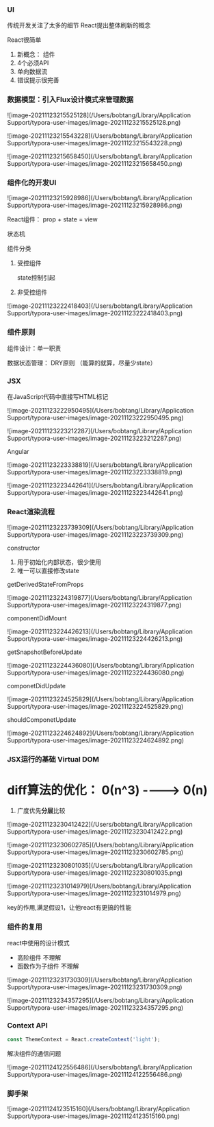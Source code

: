 ###  UI

传统开发关注了太多的细节
React提出整体刷新的概念

React很简单
1. 新概念： 组件
2. 4个必须API
3. 单向数据流
4. 错误提示很完善

### 数据模型：引入Flux设计模式来管理数据

![image-20211123215525128](/Users/bobtang/Library/Application Support/typora-user-images/image-20211123215525128.png)

![image-20211123215543228](/Users/bobtang/Library/Application Support/typora-user-images/image-20211123215543228.png)

![image-20211123215658450](/Users/bobtang/Library/Application Support/typora-user-images/image-20211123215658450.png)





### 组件化的开发UI

![image-20211123215928986](/Users/bobtang/Library/Application Support/typora-user-images/image-20211123215928986.png)

React组件： prop + state = view

状态机

组件分类

1. 受控组件

   state控制引起

2. 非受控组件

![image-20211123222418403](/Users/bobtang/Library/Application Support/typora-user-images/image-20211123222418403.png)

### 组件原则

组件设计：单一职责

数据状态管理： DRY原则 （能算的就算，尽量少state）



### JSX

在JavaScript代码中直接写HTML标记

![image-20211123222950495](/Users/bobtang/Library/Application Support/typora-user-images/image-20211123222950495.png)

![image-20211123223212287](/Users/bobtang/Library/Application Support/typora-user-images/image-20211123223212287.png)

Angular

![image-20211123223338819](/Users/bobtang/Library/Application Support/typora-user-images/image-20211123223338819.png)

![image-20211123223442641](/Users/bobtang/Library/Application Support/typora-user-images/image-20211123223442641.png)



### React渲染流程

![image-20211123223739309](/Users/bobtang/Library/Application Support/typora-user-images/image-20211123223739309.png)

constructor

1. 用于初始化内部状态，很少使用 
2. 唯一可以直接修改state

getDerivedStateFromProps

![image-20211123224319877](/Users/bobtang/Library/Application Support/typora-user-images/image-20211123224319877.png)

componentDidMount

![image-20211123224426213](/Users/bobtang/Library/Application Support/typora-user-images/image-20211123224426213.png)

getSnapshotBeforeUpdate

![image-20211123224436080](/Users/bobtang/Library/Application Support/typora-user-images/image-20211123224436080.png)

componetDidUpdate

![image-20211123224525829](/Users/bobtang/Library/Application Support/typora-user-images/image-20211123224525829.png)

shouldComponetUpdate

![image-20211123224624892](/Users/bobtang/Library/Application Support/typora-user-images/image-20211123224624892.png)



### JSX运行的基础 Virtual DOM

# diff算法的优化： 0(n^3) ----> 0(n)

1. 广度优先**分层**比较

![image-20211123230412422](/Users/bobtang/Library/Application Support/typora-user-images/image-20211123230412422.png)

![image-20211123230602785](/Users/bobtang/Library/Application Support/typora-user-images/image-20211123230602785.png)



![image-20211123230801035](/Users/bobtang/Library/Application Support/typora-user-images/image-20211123230801035.png)

![image-20211123231014979](/Users/bobtang/Library/Application Support/typora-user-images/image-20211123231014979.png)

key的作用,满足假设1，让他react有更搞的性能



### 组件的复用

react中使用的设计模式

- 高阶组件 不理解
- 函数作为子组件 不理解

![image-20211123231730309](/Users/bobtang/Library/Application Support/typora-user-images/image-20211123231730309.png)

![image-20211123234357295](/Users/bobtang/Library/Application Support/typora-user-images/image-20211123234357295.png)



### Context API

```js
const ThemeContext = React.createContext('light');

```



解决组件的通信问题

![image-20211124122556486](/Users/bobtang/Library/Application Support/typora-user-images/image-20211124122556486.png)

### 脚手架

![image-20211124123515160](/Users/bobtang/Library/Application Support/typora-user-images/image-20211124123515160.png)